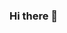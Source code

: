 ### Hi there 👋

<!--
**abzsd/abzsd** is a ✨ _special_ ✨ repository because its `README.md` (this file) appears on your GitHub profile.

Here are some ideas to get you started:

- 🔭 I’m currently working in Quantum Computing, doing more reasearch and studying it's applications.
- 👯 I’m looking to collaborate on AI/ML projects, and any project related to Quantum Computing and it's applications.
- 💬 Ask me about Quantum Computing, AI/ML, or Physics
- 📫 How to reach me: email me at abhaykambley1@gmail.com 
- 😄 Pronouns: He/Him
-->
